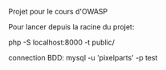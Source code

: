 Projet pour le cours d'OWASP

Pour lancer depuis la racine du projet:

php -S localhost:8000 -t public/

connection BDD:
mysql -u 'pixelparts' -p
test